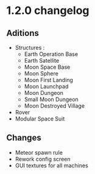 # 1.2.0 changelog

## Aditions
- Structures :
  - Earth Operation Base
  - Earth Satellite
  - Moon Space Base
  - Moon Sphere
  - Moon First Landing
  - Moon Launchpad
  - Moon Dungeon
  - Small Moon Dungeon
  - Moon Destroyed Village
- Rover
- Modular Space Suit

## Changes
- Meteor spawn rule
- Rework config screen
- GUI textures for all machines

